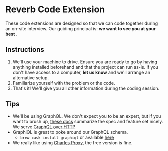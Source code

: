 # Reverb Code Extension

These code extensions are designed so that we can code together during an on-site interview. Our guiding principal is: **we want to see you at your best** .

## Instructions
1. We'll use your machine to drive. Ensure you are ready to go by having anything installed beforehand and that the project can run as-is. If you don't have access to a computer, **let us know** and we'll arrange an alternative setup.
1. Familiarize yourself with the problem or the code.
1. That's it! We'll give you all other information during the coding session.

## Tips
- We'll be using GraphQL. We don't expect you to be an expert, but if you want to brush up, [these docs](https://graphql.org/learn/) summarize the spec and feature set nicely. We serve [GraphQL over HTTP](https://graphql.org/learn/serving-over-http/)
- GraphiQL is great to poke around our GraphQL schema. 
  - `brew cask install graphiql` or available [here](https://github.com/skevy/graphiql-app/releases/download/v0.7.2/GraphiQL-0.7.2.dmg)
- We really like using [Charles Proxy](https://www.charlesproxy.com), the free version is fine. 